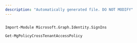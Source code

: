 ```yaml
---
description: "Automatically generated file. DO NOT MODIFY"
---
```


```powershellv1

Import-Module Microsoft.Graph.Identity.SignIns

Get-MgPolicyCrossTenantAccessPolicy

```